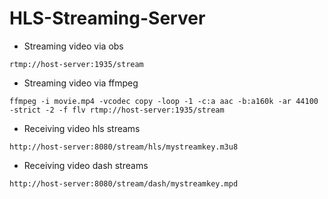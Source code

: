 # HLS-Streaming-Server

* Streaming video via obs
```
rtmp://host-server:1935/stream
```

* Streaming video via ffmpeg
```
ffmpeg -i movie.mp4 -vcodec copy -loop -1 -c:a aac -b:a160k -ar 44100 -strict -2 -f flv rtmp://host-server:1935/stream
```

* Receiving video hls streams
```
http://host-server:8080/stream/hls/mystreamkey.m3u8
```

* Receiving video dash streams
```
http://host-server:8080/stream/dash/mystreamkey.mpd
```
